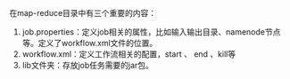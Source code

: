 在map-reduce目录中有三个重要的内容：
1. job.properties：定义job相关的属性，比如输入输出目录、namenode节点等。定义了workflow.xml文件的位置。
2. workflow.xml：定义工作流相关的配置，start 、 end 、kill等
3. lib文件夹：存放job任务需要的jar包。

